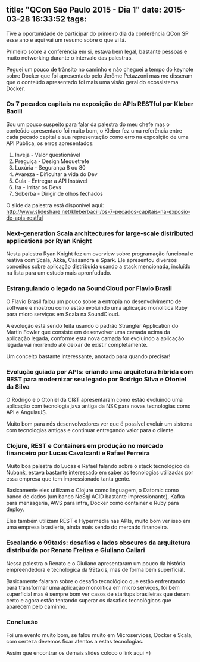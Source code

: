 title: "QCon São Paulo 2015 - Dia 1"
date: 2015-03-28 16:33:52
tags:
---

Tive a oportunidade de participar do primeiro dia da conferência QCon SP esse ano e aqui vai um resumo sobre o que vi lá.

Primeiro sobre a conferência em si, estava bem legal, bastante pessoas e muito networking durante o intervalo das palestras.

<!-- more -->

Peguei um pouco de trânsito no caminho e não cheguei a tempo do keynote sobre Docker que foi apresentado pelo Jerôme Petazzoni mas me disseram que o conteúdo apresentado foi mais uma visão geral do ecossistema Docker.


### Os 7 pecados capitais na exposição de APIs RESTful por Kleber Bacili

Sou um pouco suspeito para falar da palestra do meu chefe mas o conteúdo apresentado foi muito bom, o Kleber fez uma referência entre cada pecado capital e sua representação como erro na exposição de uma API Pública, os erros apresentados:

1. Inveja - Valor questionável
2. Preguiça - Design Mequetrefe
3. Luxúria - Segurança 8 ou 80
4. Avareza - Diﬁcultar a vida do Dev
5. Gula - Entregar a API Instável
6. Ira - Irritar os Devs
7. Soberba - Dirigir de olhos fechados   

O slide da palestra está disponível aqui: http://www.slideshare.net/kleberbacili/os-7-pecados-capitais-na-exposio-de-apis-restful


### Next-generation Scala architectures for large-scale distributed applications por Ryan Knight

Nesta palestra Ryan Knight fez um overview sobre programação funcional e reativa com Scala, Akka, Cassandra e Spark. 
Ele apresentou diversos conceitos sobre aplicação distribuída usando a stack mencionada, incluído na lista para um estudo mais apronfudado.


### Estrangulando o legado na SoundCloud por Flavio Brasil

O Flavio Brasil falou um pouco sobre a entropia no desenvolvimento de software e mostrou
como estão evoluindo uma aplicação monolítica Ruby para micro serviços em Scala na SoundCloud.

A evolução está sendo feita usando o padrão Strangler Application do Martin Fowler que consiste em desenvolver uma camada acima da aplicação legada, conforme esta nova camada for evoluindo a aplicação legada vai morrendo até deixar de existir completamente.

Um conceito bastante interessante, anotado para quando precisar!


### Evolução guiada por APIs: criando uma arquitetura híbrida com REST para modernizar seu legado por Rodrigo Silva e Otoniel da Silva

O Rodrigo e o Otoniel da CI&T apresentaram como estão evoluindo uma aplicação com tecnologia java antiga da NSK para novas tecnologias como API e AngularJS.

Muito bom para nós desenvolvedores ver que é possível evoluir um sistema com tecnologias antigas e continuar entregando valor para o cliente.


### Clojure, REST e Containers em produção no mercado financeiro por Lucas Cavalcanti e Rafael Ferreira

Muito boa palestra do Lucas e Rafael falando sobre o stack tecnológico da Nubank, estava bastante interessado em saber as tecnologias utilizadas por essa empresa que tem impressionado tanta gente.

Basicamente eles utilizam o Clojure como linguagem, o Datomic como banco de dados (um banco NoSql ACID bastante impressionante), Kafka para mensageria, AWS para infra, Docker como container e Ruby para deploy.

Eles também utilizam REST e Hypermedia nas APIs, muito bom ver isso em uma empresa brasileria, ainda mais sendo do mercado financeiro.


### Escalando o 99taxis: desafios e lados obscuros da arquitetura distribuída por Renato Freitas e Giuliano Caliari

Nessa palestra o Renato e o Giuliano apresentaram um pouco da história empreendedora e tecnológica da 99taxis, mas de forma bem superficial.

Basicamente falaram sobre o desafio tecnológico que estão enfrentando para transformar uma aplicação monolítica em micro serviços, foi bem superficial mas é sempre bom ver casos de startups brasileiras que deram certo e agora estão tentando superar os dasafios tecnológicos que aparecem pelo caminho.


### Conclusão

Foi um evento muito bom, se falou muito em Microservices, Docker e Scala, com certeza devemos ficar atentos a estas tecnologias.

Assim que encontrar os demais slides coloco o link aqui =)